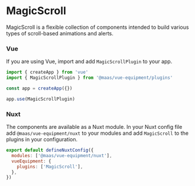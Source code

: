 # MagicScroll

MagicScroll is a flexible collection of components intended to build various types of scroll-based animations and alerts.

<component-preview src="./demo/DefaultDemo.vue" />

<!--@include: @/apps/docs/src/content/snippets/overview.md-->

<!--@include: @/apps/docs/src/content/snippets/installation.md-->

### Vue

If you are using Vue, import and add `MagicScrollPlugin` to your app.

```js
import { createApp } from 'vue'
import { MagicScrollPlugin } from '@maas/vue-equipment/plugins'

const app = createApp({})

app.use(MagicScrollPlugin)
```

### Nuxt

The components are available as a Nuxt module. In your Nuxt config file add `@maas/vue-equipment/nuxt` to your modules and add `MagicScroll` to the plugins in your configuration.

```js
export default defineNuxtConfig({
  modules: ['@maas/vue-equipment/nuxt'],
  vueEquipment: {
    plugins: ['MagicScroll'],
  },
})
```

